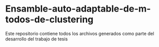 # Ensamble-auto-adaptable-de-m-todos-de-clustering
Este repositorio contiene todos los archivos generados como parte del desarrollo del trabajo de tesis
